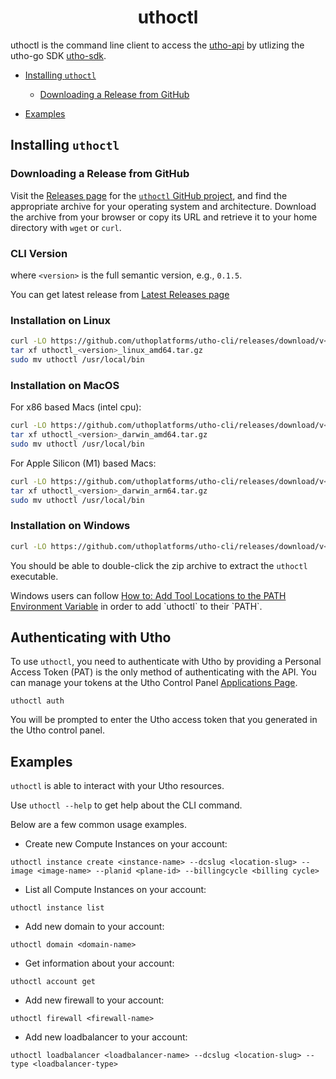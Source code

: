 <h1 align="center">uthoctl</h1>


uthoctl is the command line client to access the [utho-api](https://utho.com/api-docs) by utlizing the utho-go SDK [utho-sdk](https://github.com/uthoplatforms/utho-go).

- [Installing `uthoctl`](#installing-uthoctl)
  - [Downloading a Release from GitHub](#downloading-a-release-from-github)
  
- [Examples](#examples)


## Installing `uthoctl`

### Downloading a Release from GitHub

Visit the [Releases
page](https://github.com/uthoplatforms/utho-cli/releases) for the
[`uthoctl` GitHub project](https://github.com/uthoplatforms/utho-cli), and find the
appropriate archive for your operating system and architecture.
Download the archive from your browser or copy its URL and
retrieve it to your home directory with `wget` or `curl`.

### CLI Version
where `<version>` is the full semantic version, e.g., `0.1.5`.

You can get latest release from [Latest Releases
page](https://github.com/uthoplatforms/utho-cli/releases/latest)

### Installation on Linux

```bash
curl -LO https://github.com/uthoplatforms/utho-cli/releases/download/v<version>/uthoctl_<version>_linux_amd64.tar.gz
tar xf uthoctl_<version>_linux_amd64.tar.gz
sudo mv uthoctl /usr/local/bin
```

### Installation on MacOS

For x86 based Macs (intel cpu):

```bash
curl -LO https://github.com/uthoplatforms/utho-cli/releases/download/v<version>/uthoctl_<version>_darwin_amd64.tar.gz
tar xf uthoctl_<version>_darwin_amd64.tar.gz
sudo mv uthoctl /usr/local/bin
```

For Apple Silicon (M1) based Macs:

```bash
curl -LO https://github.com/uthoplatforms/utho-cli/releases/download/v<version>/uthoctl_<version>_darwin_arm64.tar.gz
tar xf uthoctl_<version>_darwin_arm64.tar.gz
sudo mv uthoctl /usr/local/bin
```

### Installation on Windows

```bash
curl -LO https://github.com/uthoplatforms/utho-cli/releases/download/v<version>/uthoctl_<version>_windows_amd64.tar.gz
```
You should be able to double-click the zip archive to extract the `uthoctl` executable.

Windows users can follow [How to: Add Tool Locations to the PATH Environment Variable](https://msdn.microsoft.com/en-us/library/office/ee537574(v=office.14).aspx) in order to add `uthoctl` to their `PATH`.


## Authenticating with Utho

To use `uthoctl`, you need to authenticate with Utho by providing a Personal Access Token (PAT) is the only method of
authenticating with the API. You can manage your tokens
at the Utho Control Panel [Applications Page](https://console.utho.com/switch/api).

```
uthoctl auth
```

You will be prompted to enter the Utho access token that you generated in the Utho control panel.

## Examples

`uthoctl` is able to interact with your Utho resources. 

Use `uthoctl --help` to get help about the CLI command. 

Below are a few common usage examples.

* Create new Compute Instances on your account:
```
uthoctl instance create <instance-name> --dcslug <location-slug> --image <image-name> --planid <plane-id> --billingcycle <billing cycle>
```

* List all Compute Instances on your account:
```
uthoctl instance list
```

* Add new domain to your account:
```
uthoctl domain <domain-name>
```

* Get information about your account:
```
uthoctl account get
```

* Add new firewall to your account:
```
uthoctl firewall <firewall-name>
```

* Add new loadbalancer to your account:
```
uthoctl loadbalancer <loadbalancer-name> --dcslug <location-slug> --type <loadbalancer-type>
```

